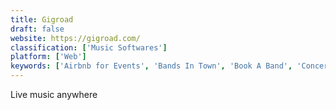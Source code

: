 ```yaml
---
title: Gigroad
draft: false 
website: https://gigroad.com/
classification: ['Music Softwares']
platform: ['Web']
keywords: ['Airbnb for Events', 'Bands In Town', 'Book A Band', 'Concert Window', 'Gigfairy', 'Gigspot', 'Gigstape', 'Gigtown', 'HugeDomains', 'IKON Pass', 'Jam Hunt', 'Jukely', 'Muzeek (Beta)', 'No Questions Asked', 'Radio Silence', 'RecordGram', 'Show List', 'Sonicbids', 'Spot Caller', 'Van Secrets', 'Viberate', 'dbTribe']
---
```

Live music anywhere